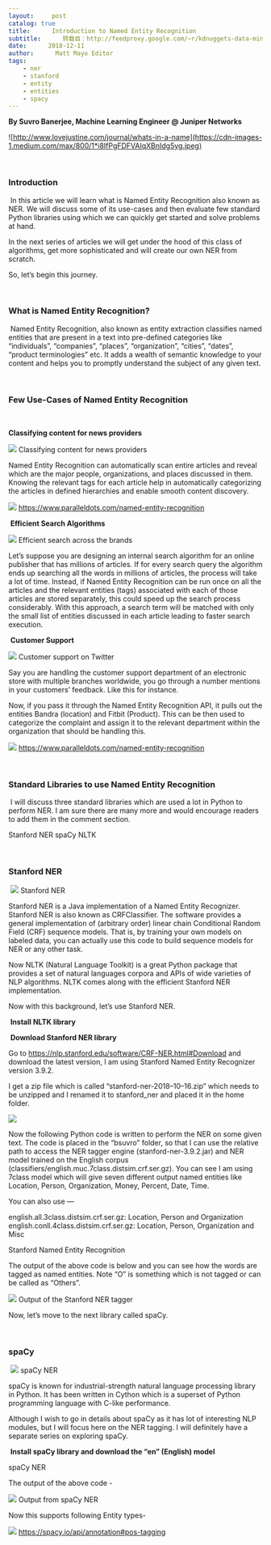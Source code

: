 ```yaml
---
layout:     post
catalog: true
title:      Introduction to Named Entity Recognition
subtitle:      转载自：http://feedproxy.google.com/~r/kdnuggets-data-mining-analytics/~3/ZubWcUu301o/introduction-named-entity-recognition.html
date:      2018-12-11
author:      Matt Mayo Editor
tags:
    - ner
    - stanford
    - entity
    - entities
    - spacy
---
```


**By Suvro Banerjee, Machine Learning Engineer @ Juniper Networks**

![http://www.lovejustine.com/journal/whats-in-a-name](https://cdn-images-1.medium.com/max/800/1*i8IfPgFDFVAIqXBnIdg5yg.jpeg)


 

### **Introduction**

 In this article we will learn what is Named Entity Recognition also known as NER. We will discuss some of its use-cases and then evaluate few standard Python libraries using which we can quickly get started and solve problems at hand.

In the next series of articles we will get under the hood of this class of algorithms, get more sophisticated and will create our own NER from scratch.

So, let’s begin this journey.

 

### **What is Named Entity Recognition?**

 Named Entity Recognition, also known as entity extraction classifies named entities that are present in a text into pre-defined categories like “individuals”, “companies”, “places”, “organization”, “cities”, “dates”, “product terminologies” etc. It adds a wealth of semantic knowledge to your content and helps you to promptly understand the subject of any given text.

 

### **Few Use-Cases of Named Entity Recognition**

 

**Classifying content for news providers**

![](https://cdn-images-1.medium.com/max/600/1*2D898qepiPxGEJT_qdbqRA.png)
Classifying content for news providers

Named Entity Recognition can automatically scan entire articles and reveal which are the major people, organizations, and places discussed in them. Knowing the relevant tags for each article help in automatically categorizing the articles in defined hierarchies and enable smooth content discovery.

![](https://cdn-images-1.medium.com/max/800/1*UaBiBxzOPdv8wLWje1zX3w.png)
https://www.paralleldots.com/named-entity-recognition

 **Efficient Search Algorithms**

![](https://cdn-images-1.medium.com/max/600/1*CB1NL09s2xCaOYwC-HUxsg.jpeg)
Efficient search across the brands

Let’s suppose you are designing an internal search algorithm for an online publisher that has millions of articles. If for every search query the algorithm ends up searching all the words in millions of articles, the process will take a lot of time. Instead, if Named Entity Recognition can be run once on all the articles and the relevant entities (tags) associated with each of those articles are stored separately, this could speed up the search process considerably. With this approach, a search term will be matched with only the small list of entities discussed in each article leading to faster search execution.

 **Customer Support**

![](https://cdn-images-1.medium.com/max/600/1*gz3U3b5kRMUvIfK2FAU8tw.png)
Customer support on Twitter

Say you are handling the customer support department of an electronic store with multiple branches worldwide, you go through a number mentions in your customers’ feedback. Like this for instance.

Now, if you pass it through the Named Entity Recognition API, it pulls out the entities Bandra (location) and Fitbit (Product). This can be then used to categorize the complaint and assign it to the relevant department within the organization that should be handling this.

![](https://cdn-images-1.medium.com/max/800/1*F_MEKLQwNfKMbL9vCN8LaA.png)
https://www.paralleldots.com/named-entity-recognition

 

### **Standard Libraries to use Named Entity Recognition**

 I will discuss three standard libraries which are used a lot in Python to perform NER. I am sure there are many more and would encourage readers to add them in the comment section.

Stanford NER
spaCy
NLTK

 

### **Stanford NER**

 ![](https://cdn-images-1.medium.com/max/600/1*RQljnavOX-yuVFtdhuvtyQ.jpeg)
Stanford NER

Stanford NER is a Java implementation of a Named Entity Recognizer. Stanford NER is also known as CRFClassifier. The software provides a general implementation of (arbitrary order) linear chain Conditional Random Field (CRF) sequence models. That is, by training your own models on labeled data, you can actually use this code to build sequence models for NER or any other task.

Now NLTK (Natural Language Toolkit) is a great Python package that provides a set of natural languages corpora and APIs of wide varieties of NLP algorithms. NLTK comes along with the efficient Stanford NER implementation.

Now with this background, let’s use Stanford NER.

 **Install NLTK library**



 **Download Stanford NER library**

Go to https://nlp.stanford.edu/software/CRF-NER.html#Download and download the latest version, I am using Stanford Named Entity Recognizer version 3.9.2.

I get a zip file which is called “stanford-ner-2018–10–16.zip” which needs to be unzipped and I renamed it to stanford_ner and placed it in the home folder.

![](https://cdn-images-1.medium.com/max/800/1*ziVRORRta-oz1oRexha52g.png)


Now the following Python code is written to perform the NER on some given text. The code is placed in the “bsuvro” folder, so that I can use the relative path to access the NER tagger engine (stanford-ner-3.9.2.jar) and NER model trained on the English corpus (classifiers/english.muc.7class.distsim.crf.ser.gz). You can see I am using 7class model which will give seven different output named entities like Location, Person, Organization, Money, Percent, Date, Time.

You can also use —

english.all.3class.distsim.crf.ser.gz: Location, Person and Organization
english.conll.4class.distsim.crf.ser.gz: Location, Person, Organization and Misc

Stanford Named Entity Recognition

The output of the above code is below and you can see how the words are tagged as named entities. Note “O” is something which is not tagged or can be called as “Others”.

![](https://cdn-images-1.medium.com/max/800/1*KuYIy4LcyEAKoai4o_jsEg.png)
Output of the Stanford NER tagger

Now, let’s move to the next library called spaCy.

 

### **spaCy**

 ![](https://cdn-images-1.medium.com/max/600/1*HTtQseukwrBiREJf8MSVcA.jpeg)
spaCy NER

spaCy is known for industrial-strength natural language processing library in Python. It has been written in Cython which is a superset of Python programming language with C-like performance.

Although I wish to go in details about spaCy as it has lot of interesting NLP modules, but I will focus here on the NER tagging. I will definitely have a separate series on exploring spaCy.

 **Install spaCy library and download the “en” (English) model**



spaCy NER

The output of the above code -

![](https://cdn-images-1.medium.com/max/800/1*oAPdsb2ZPr5Q0kgzRtSJng.png)
Output from spaCy NER

Now this supports following Entity types-

![](https://cdn-images-1.medium.com/max/800/1*G6WxEpEewMn2fccKfQHcNw.png)
https://spacy.io/api/annotation#pos-tagging
